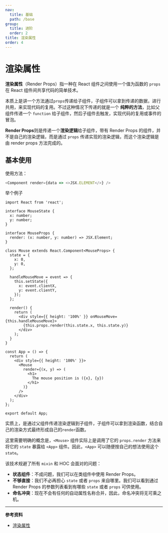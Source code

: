 ```yaml
---
nav:
  title: 基础
  path: /base
group:
  title: 进阶
  order: 2
title: 渲染属性
order: 4
---
```


# 渲染属性

**渲染属性**（Render Props）指一种在 React 组件之间使用一个值为函数的 `props` 在 React 组件间共享代码的简单技术。

本质上是讲一个方法通过`props`传递给子组件，子组件可以拿到传递的数据，进行共用，来实现代码的复用。不过这种情况下传递的就是一个 **纯粹的方法**，比如父组件传递一个 `function` 给子组件，然后子组件去触发，实现代码的复用或事件的冒泡。

**Render Props**则是传递一个**渲染逻辑**给子组件，带有 Render Props 的组件，并不是自己的渲染逻辑，而是通过 `props` 传递实现的渲染逻辑，而这个渲染逻辑是由 render props 方法完成的。

## 基本使用

使用方法：

```ts
<Component render={data => <>JSX.ELEMENT</>} />
```

举个例子

```tsx
import React from 'react';

interface MouseState {
  x: number;
  y: number;
}

interface MouseProps {
  render: (x: number, y: number) => JSX.Element;
}

class Mouse extends React.Component<MouseProps> {
  state = {
    x: 0,
    y: 0,
  };

  handleMouseMove = event => {
    this.setState({
      x: event.clientX,
      y: event.clientY,
    });
  };

  render() {
    return (
      <div style={{ height: '100%' }} onMouseMove={this.handleMouseMove}>
        {this.props.render(this.state.x, this.state.y)}
      </div>
    );
  }
}

const App = () => {
  return (
    <div style={{ height: '100%' }}>
      <Mouse
        render={(x, y) => (
          <h1>
            The mouse position is ({x}, {y})
          </h1>
        )}
      />
    </div>
  );
};

export default App;
```

实质上，是通过父组件传递渲染逻辑到子组件，子组件可以拿到渲染函数，结合自己的渲染方式最终形成自己的`render`函数。

这里需要明确的概念是，`<Mouse>` 组件实际上是调用了它的 `props.render` 方法来将它的 `state` 暴露给 `<App>` 组件。因此，`<App>` 可以随便按自己的想法使用这个 `state`。

该技术规避了所有 `mixin` 和 HOC 会面对的问题：

- **状态组件**：不成问题，我们可以在类组件中使用 Render Props。
- **不够直接**：我们不必再担心 `state` 或者 `props` 来自哪里。我们可以看到通过 Render Props 的参数列表看到有哪些 `state` 或者 `props` 可供使用。
- **命名冲突**：现在不会有任何的自动属性名称合并，因此，命名冲突将无可乘之机。

---

**参考资料**

- [渲染属性](https://tsejx.github.io/react-guidebook/foundation/advanced-guides/render-props)
